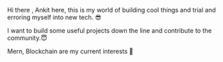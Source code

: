 Hi there , Ankit here, this is my world of building cool things and trial and erroring myself into new tech. 😎

I want to build some useful projects down the line and contribute to the community.😇

Mern, Blockchain are my current interests 🧡

<!---
ankitdubey9329/ankitdubey9329 is a ✨ special ✨ repository because its `README.md` (this file) appears on your GitHub profile.
You can click the Preview link to take a look at your changes.
--->
